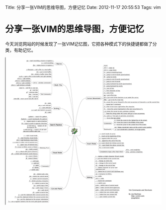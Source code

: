 Title: 分享一张VIM的思维导图，方便记忆
Date: 2012-11-17 20:55:53
Tags: vim

# 分享一张VIM的思维导图，方便记忆

今天浏览网站的时候发现了一张VIM记忆图，它把各种模式下的快捷键都做了分类，有助记忆。 

![vim](/static/uploads/2012/11/vim.png)
